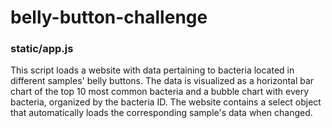 # belly-button-challenge

### static/app.js
This script loads a website with data pertaining to bacteria located in different samples' belly buttons. The data is visualized as a horizontal bar chart of the top 10 most common bacteria and a bubble chart with every bacteria, organized by the bacteria ID. The website contains a select object that automatically loads the corresponding sample's data when changed.